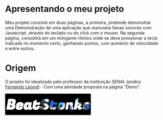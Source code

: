 # Apresentando o meu projeto
Meu projeto consiste em duas páginas, a primeira, pretende demonstrar uma Demonstração de uma aplicação que manuseia faixas sonoras com Javascript, através do teclado ou do click com o mouse. Na segunda página, consistirá em um minigame rítmico onde se deve pressionar a tecla indicada no momento certo, ganhando pontos, com aumento de velocidade e entre outros.

# Origem
O projeto foi idealizado pelo professor da instituição SENAI Jandira [Fernando Leonid](https://github.com/fernandoleonid) - Com uma atividade proposta na página "Demo".

![Logotipo BeatStonks](img/BeatStonks.jpg)